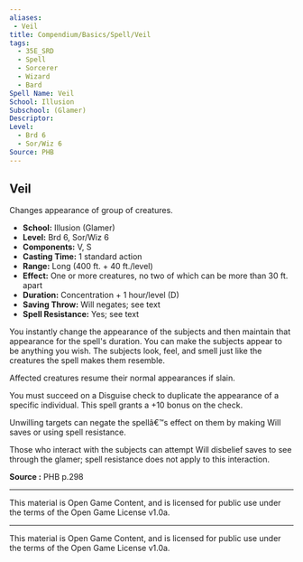 ```yaml
---
aliases:
 - Veil
title: Compendium/Basics/Spell/Veil
tags:  
  - 35E_SRD  
  - Spell  
  - Sorcerer  
  - Wizard  
  - Bard  
Spell Name: Veil
School: Illusion
Subschool: (Glamer)
Descriptor: 
Level:
  - Brd 6
  - Sor/Wiz 6
Source: PHB
---
```


## Veil

Changes appearance of group of creatures.

- **School:** Illusion (Glamer)  
- **Level:** Brd 6, Sor/Wiz 6  
- **Components:** V, S  
- **Casting Time:** 1 standard action  
- **Range:** Long (400 ft. + 40 ft./level)  
- **Effect:** One or more creatures, no two of which can be more than 30 ft. apart  
- **Duration:** Concentration + 1 hour/level (D)  
- **Saving Throw:** Will negates; see text  
- **Spell Resistance:** Yes; see text  

You instantly change the appearance of the subjects and then maintain that appearance for the spell's duration. You can make the subjects appear to be anything you wish. The subjects look, feel, and smell just like the creatures the spell makes them resemble.

Affected creatures resume their normal appearances if slain.

You must succeed on a Disguise check to duplicate the appearance of a specific individual. This spell grants a +10 bonus on the check.

Unwilling targets can negate the spellâ€™s effect on them by making Will saves or using spell resistance.

Those who interact with the subjects can attempt Will disbelief saves to see through the glamer; spell resistance does not apply to this interaction.


**Source :** PHB p.298

---

This material is Open Game Content, and is licensed for public use under  
the terms of the Open Game License v1.0a.

---

This material is Open Game Content, and is licensed for public use under the terms of the Open Game License v1.0a.
